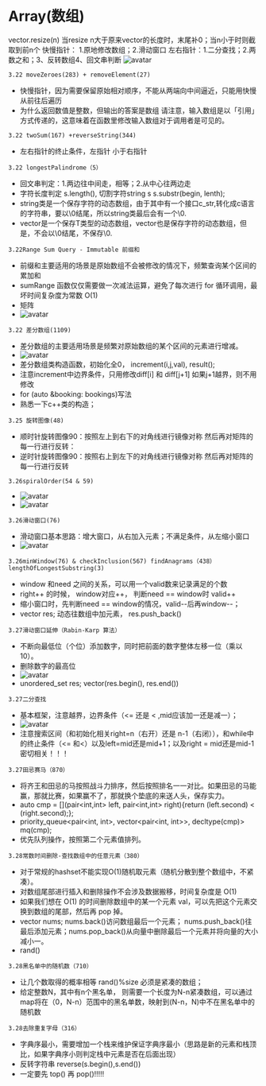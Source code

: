 # Array(数组)

vector.resize(n) 当resize n大于原来vector的长度时，末尾补0；当n小于时则截取到前n个
快慢指针： 1.原地修改数组；2.滑动窗口
左右指针：1.二分查找；2.两数之和；3、反转数组4、回文串判断
![avatar](fig/二分查找.png)
```
3.22 moveZeroes(283) + removeElement(27)
```
* 快慢指针，因为需要保留原始相对顺序，不能从两端向中间逼近，只能用快慢从前往后遍历
* 为什么返回数值是整数，但输出的答案是数组
请注意，输入数组是以「引用」方式传递的，这意味着在函数里修改输入数组对于调用者是可见的。

```
3.22 twoSum(167) +reverseString(344)
```
* 左右指针的终止条件，左指针 小于右指针


```
3.22 longestPalindrome（5）
```
* 回文串判定：1.两边往中间走，相等；2.从中心往两边走
* 字符长度判定 s.length(), 切割字符string s s.substr(begin, lenth);
* string类是一个保存字符的动态数组，由于其中有一个接口c_str,转化成c语言的字符串，要以\0结尾，所以string类最后会有一个\0.
* vector<T>是一个保存T类型的动态数组，vector<char>也是保存字符的动态数组，但是，不会以\0结尾，不保存\0.


```
3.22Range Sum Query - Immutable 前缀和
```
* 前缀和主要适用的场景是原始数组不会被修改的情况下，频繁查询某个区间的累加和
* sumRange 函数仅仅需要做一次减法运算，避免了每次进行 for 循环调用，最坏时间复杂度为常数 O(1)
* 矩阵
* ![avatar](fig/前缀和矩阵.png)

```
3.22 差分数组(1109)
```
* 差分数组的主要适用场景是频繁对原始数组的某个区间的元素进行增减。
* ![avatar](fig/差分数组.png)
* 差分数组类构造函数，初始化全0， increment(i,j,val),  result();
* 注意increment中边界条件，只用修改diff[i] 和 diff[j+1] 如果j+1越界，则不用修改
* for (auto &booking: bookings)写法
* 熟悉一下c++类的构造；


```
3.25 旋转图像(48)
```
* 顺时针旋转图像90：按照左上到右下的对角线进行镜像对称 然后再对矩阵的每一行进行反转：
* 逆时针旋转图像90：按照右上到左下的对角线进行镜像对称 然后再对矩阵的每一行进行反转


```
3.26spiralOrder(54 & 59)
```
* ![avatar](fig/3.26spiralOrder.png)
* ![avatar](fig/3.26spiralOrder.png)


```
3.26滑动窗口(76)
```
* 滑动窗口基本思路：增大窗口，从右加入元素；不满足条件，从左缩小窗口
* ![avatar](fig/3.26滑动窗口.png)

```
3.26minWindow(76) & checkInclusion(567) findAnagrams（438）lengthOfLongestSubstring(3)
```
* window 和need 之间的关系，可以用一个valid数来记录满足的个数 
* right++ 的时候， window对应++， 判断need ==  window时 valid++
* 缩小窗口时，先判断need == window的情况，valid--后再window--；
* vector<int> res; 动态往数组中加元素， res.push_back() 

```
3.27滑动窗口延伸（Rabin-Karp 算法）
```
* 不断向最低位（个位）添加数字，同时把前面的数字整体左移一位（乘以 10）。
* 删除数字的最高位
* ![avatar](fig/3.27滑动窗口扩展.png)
* unordered_set res; vector<string>(res.begin(), res.end())


```
3.27二分查找
```
* 基本框架，注意越界，边界条件（<= 还是 < ,mid应该加一还是减一）；
* ![avatar](fig/二分查找.png)
* 注意搜索区间（和初始化相关right=n（右开）还是 n-1（右闭）），和while中的终止条件（<= 和<）以及left=mid还是mid+1；以及right = mid还是mid-1密切相关！！！


```
3.27田忌赛马（870）
```
* 将齐王和田忌的马按照战斗力排序，然后按照排名一一对比。如果田忌的马能赢，那就比赛，如果赢不了，那就换个垫底的来送人头，保存实力。
*  auto cmp = [](pair<int,int> left, pair<int,int> right){return (left.second) < (right.second);};
*  priority_queue<pair<int, int>, vector<pair<int, int>>, decltype(cmp)> mq(cmp);
*  优先队列操作，按照第二个元素值排列。


```
3.28常数时间删除-查找数组中的任意元素（380）
```
* 对于常规的hashset不能实现O(1)随机取元素（随机分散到整个数组中，不紧凑）。
* 对数组尾部进行插入和删除操作不会涉及数据搬移，时间复杂度是 O(1)
* 如果我们想在 O(1) 的时间删除数组中的某一个元素 val，可以先把这个元素交换到数组的尾部，然后再 pop 掉。
* vector<int> nums; nums.back()访问数组最后一个元素； nums.push_back()往最后添加元素；nums.pop_back()从向量中删除最后一个元素并将向量的大小减小一。
* rand()

```
3.28黑名单中的随机数（710）
```
* 让几个数取得的概率相等  rand()%size  必须是紧凑的数组；
* 给定整数N，其中有n个黑名单， 则需要一个长度为N-n紧凑数组，可以通过map将在（0，N-n）范围中的黑名单数，映射到(N-n，N)中不在黑名单中的随机数
  

```
3.28去除重复字母（316）
```
* 字典序最小，需要增加一个栈来维护保证字典序最小（思路是新的元素和栈顶比，如果字典序小则判定栈中元素是否在后面出现）
* 反转字符串 reverse(s.begin(),s.end())
* 一定要先 top() 再 pop()!!!!!
  
  